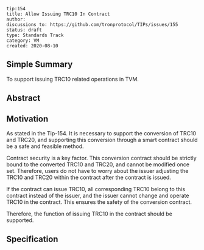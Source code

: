 ``` 
tip:154
title: Allow Issuing TRC10 In Contract
author:
discussions to: https://github.com/tronprotocol/TIPs/issues/155
status: draft
type: Standards Track
category: VM 
created: 2020-08-10
```

## Simple Summary
To support issuing TRC10 related operations in TVM.

## Abstract


## Motivation
As stated in the Tip-154. It is necessary to support the conversion of TRC10 and 
TRC20, and supporting this conversion through a smart contract should be a safe and feasible method.

Contract security is a key factor. This conversion contract should be strictly bound to the 
converted TRC10 and TRC20, and cannot be modified once set. Therefore, users do not have to worry 
about the issuer adjusting the TRC10 and TRC20 within the contract after the contract is issued.

If the contract can issue TRC10, all corresponding TRC10 belong to this contract instead of the 
issuer, and the issuer cannot change and operate TRC10 in the contract. This ensures the safety of 
the conversion contract.

Therefore, the function of issuing TRC10 in the contract should be supported.

## Specification